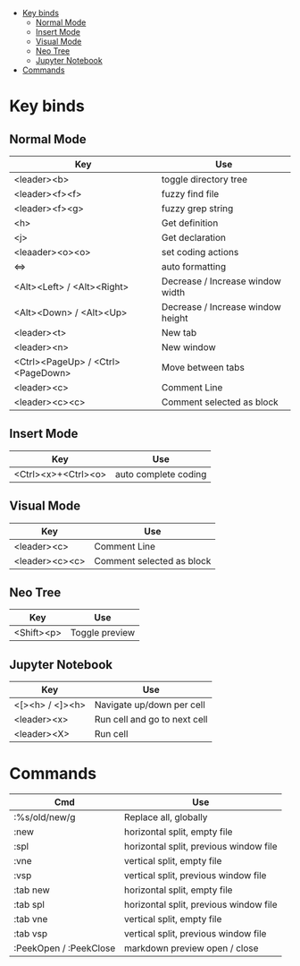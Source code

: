<!--toc:start-->
- [Key binds](#key-binds)
  - [Normal Mode](#normal-mode)
  - [Insert Mode](#insert-mode)
  - [Visual Mode](#visual-mode)
  - [Neo Tree](#neo-tree)
  - [Jupyter Notebook](#jypyter-notebook)
- [Commands](#commands)
<!--toc:end-->
# Key binds
## Normal Mode
|Key|Use|
|-|-|
|\<leader>\<b>|toggle directory tree|
|\<leader>\<f>\<f>|fuzzy find file|
|\<leader>\<f>\<g>|fuzzy grep string|
|\<h>|Get definition|
|\<j>|Get declaration|
|\<leaader>\<o>\<o>|set coding actions|
|\<=>|auto formatting|
|\<Alt>\<Left> / \<Alt>\<Right>|Decrease / Increase window width|
|\<Alt>\<Down> / \<Alt>\<Up>|Decrease / Increase window height|
|\<leader>\<t>|New tab|
|\<leader>\<n>|New window|
|\<Ctrl>\<PageUp> / \<Ctrl>\<PageDown>|Move between tabs|
|\<leader>\<c>|Comment Line|
|\<leader>\<c>\<c>|Comment selected as block|

## Insert Mode
|Key|Use|
|-|-|
|\<Ctrl>\<x>+\<Ctrl>\<o>|auto complete coding|

## Visual Mode
|Key|Use|
|-|-|
|\<leader>\<c>|Comment Line|
|\<leader>\<c>\<c>|Comment selected as block|

## Neo Tree
|Key|Use|
|-|-|
|\<Shift>\<p>|Toggle preview|

## Jupyter Notebook
|Key|Use|
|-|-|
| \<[>\<h> / \<]>\<h>|Navigate up/down per cell|
|\<leader>\<x>|Run cell and go to next cell|
|\<leader>\<X>|Run cell|

# Commands
|Cmd|Use|
|-|-|
|:%s/old/new/g|Replace all, globally|
|:new| horizontal split, empty file|
|:spl| horizontal split, previous window file|
|:vne| vertical split, empty file|
|:vsp| vertical split, previous window file| 
|:tab new| horizontal split, empty file|
|:tab spl| horizontal split, previous window file|
|:tab vne| vertical split, empty file|
|:tab vsp| vertical split, previous window file| 
|:PeekOpen / :PeekClose| markdown preview open / close|
